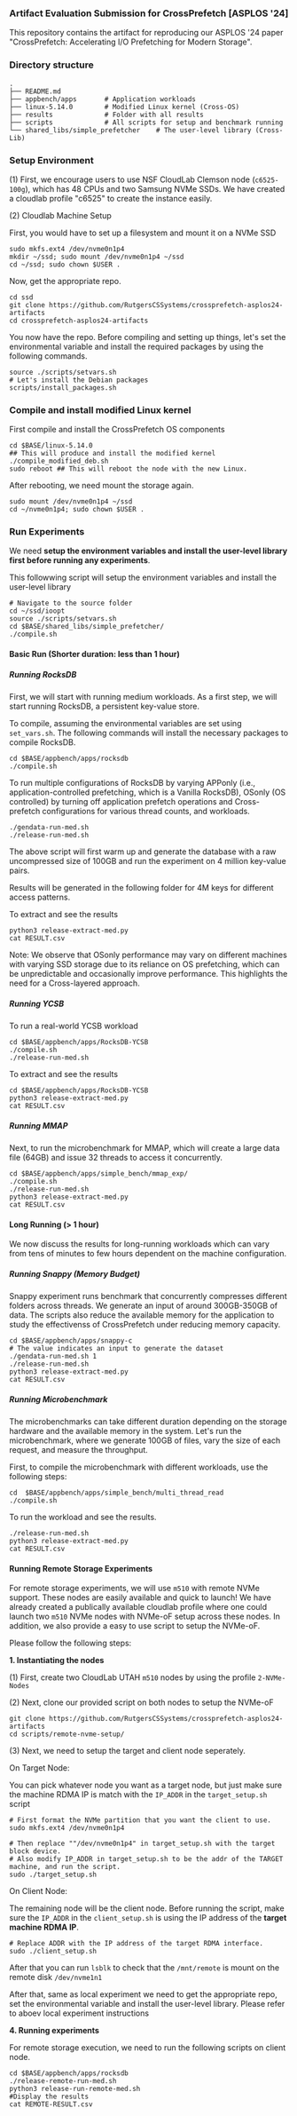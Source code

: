 ### Artifact Evaluation Submission for CrossPrefetch [ASPLOS '24]

This repository contains the artifact for reproducing our ASPLOS '24 paper "CrossPrefetch: Accelerating I/O Prefetching for Modern Storage".

### Directory structure
```
.
├── README.md
├── appbench/apps       # Application workloads
├── linux-5.14.0        # Modified Linux kernel (Cross-OS)
├── results             # Folder with all results 
├── scripts             # All scripts for setup and benchmark running
└── shared_libs/simple_prefetcher    # The user-level library (Cross-Lib)
```

### Setup Environment

(1) First, we encourage users to use NSF CloudLab Clemson node (`c6525-100g`), which has 48 CPUs and two Samsung NVMe SSDs. We have created a cloudlab profile "c6525" to create the instance easily.

(2) Cloudlab Machine Setup

First, you would have to set up a filesystem and mount it on a NVMe SSD

```
sudo mkfs.ext4 /dev/nvme0n1p4
mkdir ~/ssd; sudo mount /dev/nvme0n1p4 ~/ssd
cd ~/ssd; sudo chown $USER .
```

Now, get the appropriate repo.
```
cd ssd
git clone https://github.com/RutgersCSSystems/crossprefetch-asplos24-artifacts
cd crossprefetch-asplos24-artifacts
```

You now have the repo. Before compiling and setting up things, let's set the environmental variable and install the required packages by using the following commands.

```
source ./scripts/setvars.sh
# Let's install the Debian packages
scripts/install_packages.sh
```

### Compile and install modified Linux kernel

First compile and install the CrossPrefetch OS components

```
cd $BASE/linux-5.14.0
## This will produce and install the modified kernel
./compile_modified_deb.sh 
sudo reboot ## This will reboot the node with the new Linux. 
```

After rebooting, we need mount the storage again.

```
sudo mount /dev/nvme0n1p4 ~/ssd
cd ~/nvme0n1p4; sudo chown $USER .
```
### Run Experiments

We need **setup the environment variables and install the user-level library first before running any experiments**. 

This followwing script will setup the environment variables and install the user-level library
```
# Navigate to the source folder
cd ~/ssd/ioopt
source ./scripts/setvars.sh
cd $BASE/shared_libs/simple_prefetcher/
./compile.sh
```

#### Basic Run (Shorter duration: less than 1 hour)

##### Running RocksDB
First, we will start with running medium workloads. As a first step, we will start running RocksDB, a persistent key-value store.  

To compile, assuming the environmental variables are set using `set_vars.sh`. The following commands will install the necessary packages to compile RocksDB.
```
cd $BASE/appbench/apps/rocksdb
./compile.sh
```

To run multiple configurations of RocksDB by varying APPonly (i.e.,
application-controlled prefetching, which is a Vanilla RocksDB), OSonly (OS
controlled) by turning off application prefetch operations and Cross-prefetch
configurations for various thread counts, and workloads.
```
./gendata-run-med.sh
./release-run-med.sh
```
The above script will first warm up and generate the database with a raw uncompressed size of 100GB and run the experiment on 4 million key-value pairs.   

Results will be generated in the following folder for 4M keys for different access patterns.

To extract and see the results 
```
python3 release-extract-med.py
cat RESULT.csv
```

Note: We observe that OSonly performance may vary on different machines with varying SSD
storage due to its reliance on OS prefetching, which can be unpredictable and occasionally 
improve performance. This highlights the need for a Cross-layered approach.

##### Running YCSB

To run a real-world YCSB workload

```
cd $BASE/appbench/apps/RocksDB-YCSB
./compile.sh
./release-run-med.sh
```

To extract and see the results
```
cd $BASE/appbench/apps/RocksDB-YCSB
python3 release-extract-med.py
cat RESULT.csv
```

##### Running MMAP 

Next, to run the microbenchmark for MMAP, which will create a large data file (64GB) and issue 32 threads to access it concurrently.

```
cd $BASE/appbench/apps/simple_bench/mmap_exp/
./compile.sh
./release-run-med.sh
python3 release-extract-med.py
cat RESULT.csv
```

#### Long Running (> 1 hour)
We now discuss the results for long-running workloads which can vary from tens
of minutes to few hours dependent on the machine configuration.

##### Running Snappy (Memory Budget)

Snappy experiment runs benchmark that concurrently compresses different
folders across threads. We generate an input of around 300GB-350GB of data. The
scripts also reduce the available memory for the application to study the
effectivenss of CrossPrefetch under reducing memory capacity.

```
cd $BASE/appbench/apps/snappy-c
# The value indicates an input to generate the dataset
./gendata-run-med.sh 1
./release-run-med.sh 
python3 release-extract-med.py
cat RESULT.csv
```

##### Running Microbenchmark
The microbenchmarks can take different duration depending on the storage
hardware and the available memory in the system.  Let's run the microbenchmark,
where we generate 100GB of files, vary the size of each request, and measure
the throughput.

First, to compile the microbenchmark with different workloads, use the
following steps:
```
cd  $BASE/appbench/apps/simple_bench/multi_thread_read
./compile.sh
```
To run the workload and see the results.
```
./release-run-med.sh
python3 release-extract-med.py
cat RESULT.csv
```

#### Running Remote Storage Experiments
For remote storage experiments, we will use `m510` with remote NVMe support.
These nodes are easily available and quick to launch!  We have already created
a publically available cloudlab profile where one could launch two `m510` NVMe
nodes with NVMe-oF setup across these nodes. In addition, we also provide a easy to use script to setup the NVMe-oF.

Please follow the following steps:

**1. Instantiating the nodes**

(1) First, create two CloudLab UTAH `m510` nodes by using the profile `2-NVMe-Nodes`

(2) Next, clone our provided script on both nodes to setup the NVMe-oF

```
git clone https://github.com/RutgersCSSystems/crossprefetch-asplos24-artifacts
cd scripts/remote-nvme-setup/
```

(3)  Next, we need to setup the target and client node seperately. 

On Target Node:

You can pick whatever node you want as a target node, but just make sure the machine RDMA IP is match with the `IP_ADDR` in the `target_setup.sh` script
```
# First format the NVMe partition that you want the client to use.
sudo mkfs.ext4 /dev/nvme0n1p4

# Then replace ""/dev/nvme0n1p4" in target_setup.sh with the target block device.
# Also modify IP_ADDR in target_setup.sh to be the addr of the TARGET machine, and run the script.
sudo ./target_setup.sh
```

On Client Node:

The remaining node will be the client node. Before running the script, make sure the `IP_ADDR` in the `client_setup.sh` is using the IP address of the **target machine RDMA IP**.

```
# Replace ADDR with the IP address of the target RDMA interface.
sudo ./client_setup.sh
```
After that you can run `lsblk` to check that the `/mnt/remote` is mount on the remote disk `/dev/nvme1n1` 

After that, same as local experiment we need to get the appropriate repo, set the environmental variable  and install the user-level library. Please refer to aboev local experiment instructions

**4. Running experiments**

For remote storage execution, we need to run the following scripts on client node.

```
cd $BASE/appbench/apps/rocksdb
./release-remote-run-med.sh
python3 release-run-remote-med.sh
#Display the results
cat REMOTE-RESULT.csv
```

